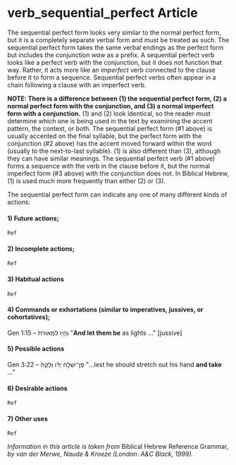 # verb_sequential_perfect Article
The sequential perfect form looks very similar to the normal perfect form, but it is a completely separate verbal form and must be treated as such. The sequential perfect form takes the same verbal endings as the perfect form but includes the conjunction *waw* as a prefix. A sequential perfect verb looks like a perfect verb with the conjunction, but it does not function that way. Rather, it acts more like an *imperfect* verb connected to the clause before it to form a sequence. Sequential perfect verbs often appear in a chain following a clause with an imperfect verb.

**NOTE: There is a difference between (1) the sequential perfect form, (2) a normal perfect form with the conjunction, and (3) a normal imperfect form with a conjunction.** (1) and (2) look identical, so the reader must determine which one is being used in the text by examining the accent pattern, the context, or both.  The sequential perfect form (#1 above) is usually accented on the final syllable, but the perfect form with the conjunction (#2 above) has the accent moved forward within the word (usually to the next-to-last syllable). (1) is also different than (3), although they can have similar meanings.  The sequential perfect verb (#1 above) forms a sequence with the verb in the clause before it, but the normal imperfect form (#3 above) with the conjunction does not. In Biblical Hebrew, (1) is used much more frequently than either (2) or (3).

The sequential perfect form can indicate any one of many different kinds of actions:

#### **1) Future actions;**

    Ref
    
#### **2) Incomplete actions;**

    Ref

#### **3) Habitual actions**

    Ref
    
#### **4) Commands or exhortations (similar to imperatives, jussives, or cohortatives);**
Gen 1:15 –  וְהָי֤וּ לִמְאוֹרֹת֙   "**And let them be** as lights ..." [jussive]


#### **5) Possible actions**
Gen 3:22 –  פֶּן־יִשְׁלַ֣ח יָד֗וֹ וְלָקַח֙  "...lest he should stretch out his hand **and take** ..."  


#### **6) Desirable actions**

    Ref

#### **7) Other uses**

    Ref


*Information in this article is taken from* Biblical Hebrew Reference Grammar, *by van der Merwe, Naude & Kroeze (London: A&C Black, 1999).*
  